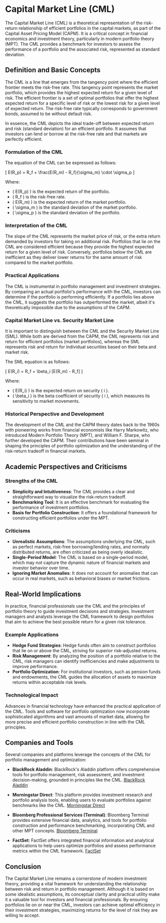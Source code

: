 # Capital Market Line (CML)

The Capital Market Line (CML) is a theoretical representation of the risk-return relationship of efficient portfolios in the capital markets, as part of the Capital Asset Pricing Model (CAPM). It is a critical concept in financial economics and investment theory, particularly in modern portfolio theory (MPT). The CML provides a benchmark for investors to assess the performance of a portfolio and the associated risk, represented as standard deviation.

## Definition and Basic Concepts

The CML is a line that emerges from the tangency point where the efficient frontier meets the risk-free rate. This tangency point represents the market portfolio, which provides the highest expected return for a given level of risk. The efficient frontier is a set of optimal portfolios that offer the highest expected return for a specific level of risk or the lowest risk for a given level of expected return. The risk-free rate typically corresponds to government bonds, assumed to be without default risk.

In essence, the CML depicts the ideal trade-off between expected return and risk (standard deviation) for an efficient portfolio. It assumes that investors can lend or borrow at the risk-free rate and that markets are perfectly efficient.

### Formulation of the CML

The equation of the CML can be expressed as follows:

\[ E(R_p) = R_f + \frac{E(R_m) - R_f}{\sigma_m} \cdot \sigma_p \]

Where:
- \( E(R_p) \) is the expected return of the portfolio.
- \( R_f \) is the risk-free rate.
- \( E(R_m) \) is the expected return of the market portfolio.
- \( \sigma_m \) is the standard deviation of the market portfolio.
- \( \sigma_p \) is the standard deviation of the portfolio.

### Interpretation of the CML

The slope of the CML represents the market price of risk, or the extra return demanded by investors for taking on additional risk. Portfolios that lie on the CML are considered efficient because they provide the highest expected return for a given level of risk. Conversely, portfolios below the CML are inefficient as they deliver lower returns for the same amount of risk compared to the market portfolio.

### Practical Applications

The CML is instrumental in portfolio management and investment strategies. By comparing an actual portfolio's performance with the CML, investors can determine if the portfolio is performing efficiently. If a portfolio lies above the CML, it suggests the portfolio has outperformed the market, albeit it's theoretically impossible due to the assumptions of the CAPM.

### Capital Market Line vs. Security Market Line

It is important to distinguish between the CML and the Security Market Line (SML). While both are derived from the CAPM, the CML represents risk and return for efficient portfolios (market portfolios), whereas the SML represents risk and return for individual securities based on their beta and market risk.

The SML equation is as follows:

\[ E(R_i) = R_f + \beta_i [E(R_m) - R_f] \]

Where:
- \( E(R_i) \) is the expected return on security \( i \).
- \( \beta_i \) is the beta coefficient of security \( i \), which measures its sensitivity to market movements.

### Historical Perspective and Development

The development of the CML and the CAPM theory dates back to the 1960s with pioneering works from financial economists like Harry Markowitz, who introduced Modern Portfolio Theory (MPT), and William F. Sharpe, who further developed the CAPM. Their contributions have been seminal in shaping the principles of portfolio optimization and the understanding of the risk-return tradeoff in financial markets.

## Academic Perspectives and Criticisms

### Strengths of the CML

- **Simplicity and Intuitiveness**: The CML provides a clear and straightforward way to visualize the risk-return tradeoff.
- **Benchmarking Tool**: It is an effective benchmark for evaluating the performance of investment portfolios.
- **Basis for Portfolio Construction**: It offers a foundational framework for constructing efficient portfolios under the MPT.

### Criticisms

- **Unrealistic Assumptions**: The assumptions underlying the CML, such as perfect markets, risk-free borrowing/lending rates, and normally distributed returns, are often criticized as being overly idealistic.
- **Single-Period Model**: The CML is based on a single-period model, which may not capture the dynamic nature of financial markets and investor behavior over time.
- **Ignoring Market Anomalies**: It does not account for anomalies that can occur in real markets, such as behavioral biases or market frictions.

## Real-World Implications

In practice, financial professionals use the CML and the principles of portfolio theory to guide investment decisions and strategies. Investment managers and analysts leverage the CML framework to design portfolios that aim to achieve the best possible return for a given risk tolerance.

### Example Applications

- **Hedge Fund Strategies**: Hedge funds often aim to construct portfolios that lie on or above the CML, striving for superior risk-adjusted returns.
- **Risk Management**: By analyzing the position of a portfolio relative to the CML, risk managers can identify inefficiencies and make adjustments to improve performance.
- **Portfolio Optimization**: For institutional investors, such as pension funds and endowments, the CML guides the allocation of assets to maximize returns within acceptable risk levels.

### Technological Impact

Advances in financial technology have enhanced the practical application of the CML. Tools and software for portfolio optimization now incorporate sophisticated algorithms and vast amounts of market data, allowing for more precise and efficient portfolio construction in line with the CML principles.

## Companies and Tools

Several companies and platforms leverage the concepts of the CML for portfolio management and optimization:

- **BlackRock Aladdin**: BlackRock's Aladdin platform offers comprehensive tools for portfolio management, risk assessment, and investment decision-making, grounded in principles like the CML. [BlackRock Aladdin](https://www.blackrock.com/aladdin)

- **Morningstar Direct**: This platform provides investment research and portfolio analysis tools, enabling users to evaluate portfolios against benchmarks like the CML. [Morningstar Direct](https://www.morningstar.com/products/direct)

- **Bloomberg Professional Services (Terminal)**: Bloomberg Terminal provides extensive financial data, analytics, and tools for portfolio construction and performance benchmarking, incorporating CML and other MPT concepts. [Bloomberg Terminal](https://www.bloomberg.com/professional/solution/bloomberg-terminal)

- **FactSet**: FactSet offers integrated financial information and analytical applications to help users optimize portfolios and assess performance metrics within the CML framework. [FactSet](https://www.factset.com)

## Conclusion

The Capital Market Line remains a cornerstone of modern investment theory, providing a vital framework for understanding the relationship between risk and return in portfolio management. Although it is based on some idealistic assumptions, its conceptual clarity and practical utility make it a valuable tool for investors and financial professionals. By ensuring portfolios lie on or near the CML, investors can achieve optimal efficiency in their investment strategies, maximizing returns for the level of risk they are willing to accept.
